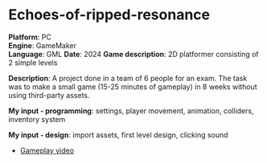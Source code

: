 # Echoes-of-ripped-resonance

**Platform**: PC  
**Engine**: GameMaker  
**Language**: GML
**Date**: 2024
**Game description**: 2D platformer consisting of 2 simple levels

**Description**: A project done in a team of 6 people for an exam. The task was to make a small game (15-25 minutes of gameplay) in 8 weeks without using third-party assets.

**My input - programming**: settings, player movement, animation, colliders, inventory system

**My input - design**: import assets, first level design, clicking sound

- [Gameplay video](https://youtu.be/85x_OQ-gGHA)
